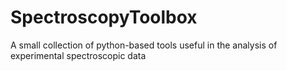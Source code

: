 # SpectroscopyToolbox
A small collection of python-based tools useful in the analysis of experimental spectroscopic data
